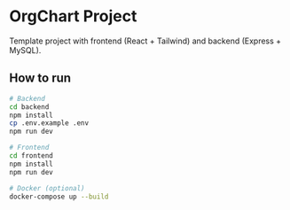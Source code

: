 # OrgChart Project

Template project with frontend (React + Tailwind) and backend (Express + MySQL).

## How to run

```bash
# Backend
cd backend
npm install
cp .env.example .env
npm run dev

# Frontend
cd frontend
npm install
npm run dev

# Docker (optional)
docker-compose up --build
```
